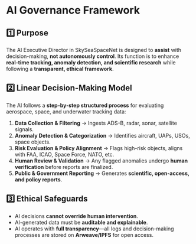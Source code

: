 # AI Governance Framework  

## 1️⃣ Purpose  
The AI Executive Director in SkySeaSpaceNet is designed to **assist** with decision-making, **not autonomously control**. Its function is to enhance **real-time tracking, anomaly detection, and scientific research** while following a **transparent, ethical framework**.  

## 2️⃣ Linear Decision-Making Model  
The AI follows a **step-by-step structured process** for evaluating aerospace, space, and underwater tracking data:  
1. **Data Collection & Filtering** → Ingests ADS-B, radar, sonar, satellite signals.  
2. **Anomaly Detection & Categorization** → Identifies aircraft, UAPs, USOs, space objects.  
3. **Risk Evaluation & Policy Alignment** → Flags high-risk objects, aligns with FAA, ICAO, Space Force, NATO, etc.  
4. **Human Review & Validation** → Any flagged anomalies undergo **human verification** before reports are finalized.  
5. **Public & Government Reporting** → Generates **scientific, open-access, and policy reports**.  

## 3️⃣ Ethical Safeguards  
- AI decisions **cannot override human intervention**.  
- AI-generated data must be **auditable and explainable**.  
- AI operates with **full transparency**—all logs and decision-making processes are stored on **Arweave/IPFS** for open access.  
